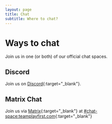 ```yaml
---
layout: page
title: Chat
subtitle: Where to chat?
---
```


# Ways to chat
Join us in one (or both) of our official chat spaces.
## Discord
Join us on [Discord](https://discord.com/invite/vaESYaVT?utm_source=Discord%20Widget&utm_medium=Connect){:target="_blank"}.

## Matrix Chat
Join us via [Matrix](https://matrix.org/){:target="_blank"} at [#chat-space:teamplayfirst.com](https://matrix.to/#/#chat-space:teamplayfirst.com){:target="_blank"}
